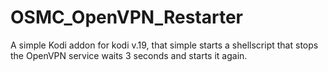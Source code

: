 # OSMC_OpenVPN_Restarter
A simple Kodi addon for kodi v.19, that simple starts a shellscript that stops the OpenVPN service waits 3 seconds and starts it again.
